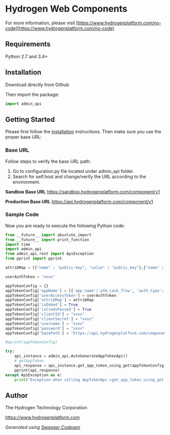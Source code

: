 # Hydrogen Web Components

For more information, please visit [https://www.hydrogenplatform.com/no-code](https://www.hydrogenplatform.com/no-code)

## Requirements
Python 2.7 and 3.4+

## Installation

Download directly from Github

Then import the package:
```python
import admin_api
```

## Getting Started

Please first follow the [installation](#installation) instructions. Then make sure you use the proper base URL:

### Base URL
Follow steps to verify the base URL path:

1. Go to configuration.py file located under admin_api folder.
2. Search for self.host and change/verify the URL according to the environment.

**Sandbox Base URL**
https://sandbox.hydrogenplatform.com/component/v1

**Production Base URL**
https://api.hydrogenplatform.com/component/v1

### Sample Code
Now you are ready to execute the following Python code:

```python
from __future__ import absolute_import
from __future__ import print_function
import time
import admin_api
from admin_api.rest import ApiException
from pprint import pprint

attribMap = [{"name" : "public-key", "value" : "public_key"},{"name" : "client-id", "value" : "xxxx"}, {"name" : "card-id", "value" : "xxxx"}]

userAuthToken = "xxxx"

appTokenConfig = {}
appTokenConfig['appName'] = [{'app_name':'pfm_cash_flow', 'auth_type':'password_credentials'}]
appTokenConfig['userAccessToken'] = userAuthToken
appTokenConfig['attribMap'] = attribMap
appTokenConfig['isEmbed'] = True
appTokenConfig['isCredsPassed'] = True
appTokenConfig['clientId'] = "xxxx"
appTokenConfig['clientSecret'] = "xxxx"
appTokenConfig['username'] = "xxxx"
appTokenConfig['password'] = "xxxx"
appTokenConfig['basePath'] = "https://api.hydrogenplatform.com/component/v1"

#pprint(appTokenConfig)

try:
    api_instance = admin_api.AutoGenerateAppTokenApi()
    # getAppToken
    api_response = api_instance.get_app_token_using_get(appTokenConfig)
    pprint(api_response)
except ApiException as e:
    print("Exception when calling AppTokenApi->get_app_token_using_get: %s\n" % e)
```

## Author
The Hydrogen Technology Corporation

https://www.hydrogenplatform.com

*Generated using [Swagger Codegen](https://github.com/swagger-api/swagger-codegen)*
